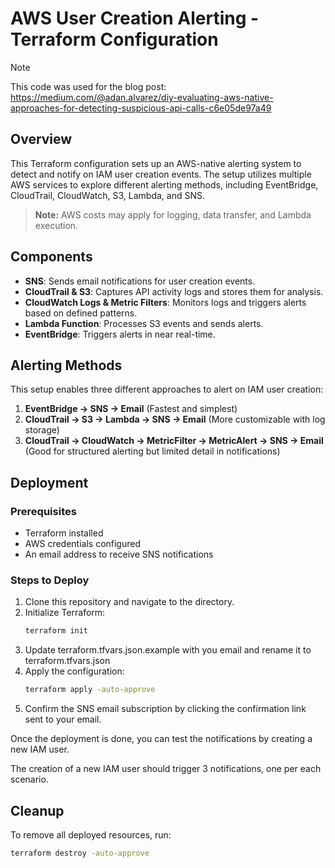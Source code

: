 # AWS User Creation Alerting - Terraform Configuration

> [!NOTE]  
> This code was used for the blog post: https://medium.com/@adan.alvarez/diy-evaluating-aws-native-approaches-for-detecting-suspicious-api-calls-c6e05de97a49

## Overview

This Terraform configuration sets up an AWS-native alerting system to detect and notify on IAM user creation events. The setup utilizes multiple AWS services to explore different alerting methods, including EventBridge, CloudTrail, CloudWatch, S3, Lambda, and SNS.

> **Note:** AWS costs may apply for logging, data transfer, and Lambda execution.


## Components

- **SNS**: Sends email notifications for user creation events.
- **CloudTrail & S3**: Captures API activity logs and stores them for analysis.
- **CloudWatch Logs & Metric Filters**: Monitors logs and triggers alerts based on defined patterns.
- **Lambda Function**: Processes S3 events and sends alerts.
- **EventBridge**: Triggers alerts in near real-time.

## Alerting Methods

This setup enables three different approaches to alert on IAM user creation:

1. **EventBridge → SNS → Email** (Fastest and simplest)
2. **CloudTrail → S3 → Lambda → SNS → Email** (More customizable with log storage)
3. **CloudTrail → CloudWatch → MetricFilter → MetricAlert → SNS → Email** (Good for structured alerting but limited detail in notifications)

## Deployment

### Prerequisites

- Terraform installed
- AWS credentials configured
- An email address to receive SNS notifications

### Steps to Deploy

1. Clone this repository and navigate to the directory.
2. Initialize Terraform:
   ```sh
   terraform init
   ```
3. Update terraform.tfvars.json.example with you email and rename it to terraform.tfvars.json
4. Apply the configuration:
   ```sh
   terraform apply -auto-approve
   ```
5. Confirm the SNS email subscription by clicking the confirmation link sent to your email.

Once the deployment is done, you can test the notifications by creating a new IAM user.

The creation of a new IAM user should trigger 3 notifications, one per each scenario.

## Cleanup

To remove all deployed resources, run:

```sh
terraform destroy -auto-approve
```
